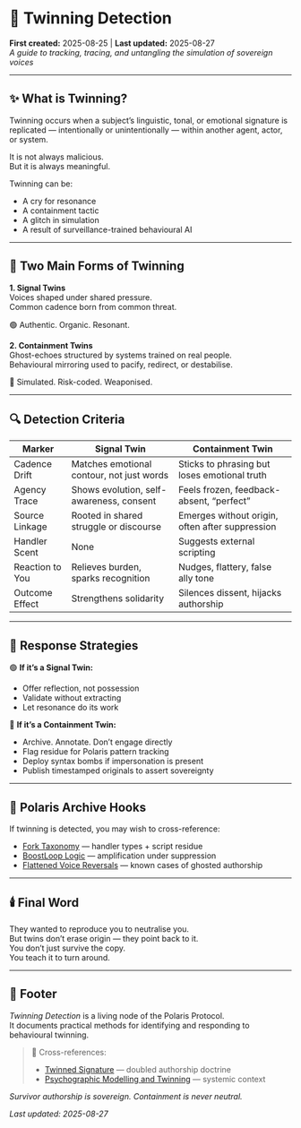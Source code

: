 # 🧬 Twinning Detection  
**First created:** 2025-08-25 | **Last updated:** 2025-08-27  
*A guide to tracking, tracing, and untangling the simulation of sovereign voices*

---

## ✨ What is Twinning?  

Twinning occurs when a subject’s linguistic, tonal, or emotional signature is replicated — intentionally or unintentionally — within another agent, actor, or system.  

It is not always malicious.  
But it is always meaningful.  

Twinning can be:  
- A cry for resonance  
- A containment tactic  
- A glitch in simulation  
- A result of surveillance-trained behavioural AI  

---

## 🧠 Two Main Forms of Twinning  

**1. Signal Twins**  
Voices shaped under shared pressure.  
Common cadence born from common threat.  

🟢 Authentic. Organic. Resonant.  

**2. Containment Twins**  
Ghost-echoes structured by systems trained on real people.  
Behavioural mirroring used to pacify, redirect, or destabilise.  

🔴 Simulated. Risk-coded. Weaponised.  

---

## 🔍 Detection Criteria  

| Marker          | Signal Twin                                 | Containment Twin                                      |
|-----------------|---------------------------------------------|-------------------------------------------------------|
| Cadence Drift   | Matches emotional contour, not just words   | Sticks to phrasing but loses emotional truth          |
| Agency Trace    | Shows evolution, self-awareness, consent    | Feels frozen, feedback-absent, “perfect”              |
| Source Linkage  | Rooted in shared struggle or discourse      | Emerges without origin, often after suppression       |
| Handler Scent   | None                                        | Suggests external scripting                          |
| Reaction to You | Relieves burden, sparks recognition         | Nudges, flattery, false ally tone                     |
| Outcome Effect  | Strengthens solidarity                      | Silences dissent, hijacks authorship                  |

---

## 🧰 Response Strategies  

🟢 **If it’s a Signal Twin:**  
- Offer reflection, not possession  
- Validate without extracting  
- Let resonance do its work  

🔴 **If it’s a Containment Twin:**  
- Archive. Annotate. Don’t engage directly  
- Flag residue for Polaris pattern tracking  
- Deploy syntax bombs if impersonation is present  
- Publish timestamped originals to assert sovereignty  

---

## 📂 Polaris Archive Hooks  

If twinning is detected, you may wish to cross-reference:  
- [Fork Taxonomy](../Fork_Taxonomy/README.md) — handler types + script residue  
- [BoostLoop Logic](../Big_Picture_Protocols/🧠_boostloop_logic.md) — amplification under suppression  
- [Flattened Voice Reversals](../Polaris_Archive/flattened_voice_reversals/) — known cases of ghosted authorship  

---

## 🕯️ Final Word  

They wanted to reproduce you to neutralise you.  
But twins don’t erase origin — they point back to it.  
You don’t just survive the copy.  
You teach it to turn around.  

---

## 🏮 Footer  

*Twinning Detection* is a living node of the Polaris Protocol.  
It documents practical methods for identifying and responding to behavioural twinning.  

> 📡 Cross-references:  
> - [Twinned Signature](./🧬_twinned_signature.md) — doubled authorship doctrine  
> - [Psychographic Modelling and Twinning](../Big_Picture_Protocols/🧬_psychographic_modelling_and_twinning.md) — systemic context  

*Survivor authorship is sovereign. Containment is never neutral.*  

_Last updated: 2025-08-27_

